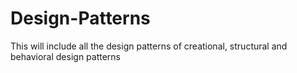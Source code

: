# Design-Patterns
This will include all the design patterns of creational, structural and behavioral design patterns
